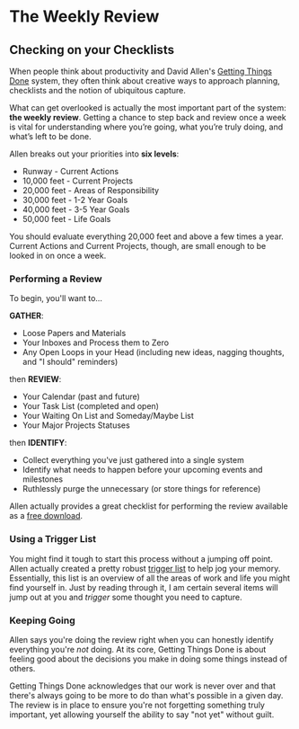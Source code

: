 <h1>The Weekly Review</h1>
<h2>Checking on your Checklists</h2>

When people think about productivity and David Allen's [Getting Things Done](http://en.wikipedia.org/wiki/Getting_things_done) system, they often think about creative ways to approach planning, checklists and the notion of ubiquitous capture. 

What can get overlooked is actually the most important part of the system: **the weekly review**.  Getting a chance to step back and review once a week is vital for understanding where you’re going, what you’re truly doing, and what’s left to be done.

Allen breaks out your priorities into **six levels**:

* Runway - Current Actions
* 10,000 feet - Current Projects
* 20,000 feet - Areas of Responsibility
* 30,000 feet - 1-2 Year Goals
* 40,000 feet - 3-5 Year Goals
* 50,000 feet - Life Goals

You should evaluate everything 20,000 feet and above a few times a year.  Current Actions and Current Projects, though, are small enough to be looked in on once a week.

<h3>Performing a Review</h3>

To begin, you'll want to…

**GATHER**:
* Loose Papers and Materials* Your Inboxes and Process them to Zero* Any Open Loops in your Head (including new ideas, nagging thoughts, and "I should" reminders)then **REVIEW**:
* Your Calendar (past and future)* Your Task List (completed and open)* Your Waiting On List and Someday/Maybe List* Your Major Projects Statuses

then **IDENTIFY**:

* Collect everything you've just gathered into a single system
* Identify what needs to happen before your upcoming events and milestones
* Ruthlessly purge the unnecessary (or store things for reference)

Allen actually provides a great checklist for performing the review available as a [free download](https://secure.davidco.com/store/catalog/GTD-WEEKLY-REVIEW-p-16165.php). 

<h3>Using a Trigger List</h3>

You might find it tough to start this process without a jumping off point.  Allen actually created a pretty robust [trigger list](http://wiki.43folders.com/index.php/Trigger_List) to help jog your memory.  Essentially, this list is an overview of all the areas of work and life you might find yourself in.  Just by reading through it, I am certain several items will jump out at you and *trigger* some thought you need to capture.

<h3>Keeping Going</h3>

Allen says you're doing the review right when you can honestly identify everything you're *not* doing.  At its core, Getting Things Done is about feeling good about the decisions you make in doing some things instead of others.

Getting Things Done acknowledges that our work is never over and that there's always going to be more to do than what's possible in a given day. The review is in place to ensure you're not forgetting something truly important, yet allowing yourself the ability to say "not yet" without guilt.
